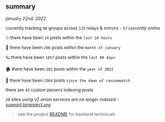 
## summary
_january 22nd, 2022_

currently tracking `88` groups across `125` relays & mirrors - _`57` currently online_

⏲ there have been `14` posts within the `last 24 hours`

🦈 there have been `206` posts within the `month of january`

🪐 there have been `1057` posts within the `last 90 days`

🏚 there have been `202` posts within the `year of 2022`

🦕 there have been `2564` posts `since the dawn of ransomwatch`

there are `43` custom parsers indexing posts

_`20` sites using v2 onion services are no longer indexed - [support.torproject.org](https://support.torproject.org/onionservices/v2-deprecation/)_

> see the project [README](https://github.com/thetanz/ransomwatch#ransomwatch--) for backend technicals
